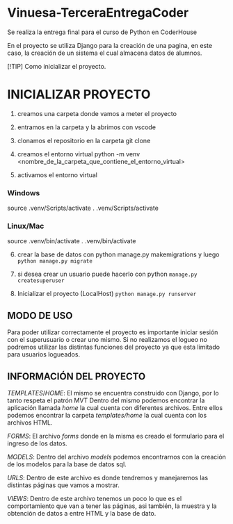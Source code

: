 # Vinuesa-TerceraEntregaCoder
Se realiza la entrega final para el curso de Python en CoderHouse

En el proyecto se utiliza Django para la creación de una pagina, en este caso, la creación de un sistema el cual almacena datos de alumnos.

[!TIP]
Como inicializar el proyecto.

# INICIALIZAR PROYECTO

1. creamos una carpeta donde vamos a meter el proyecto

2. entramos en la carpeta y la abrimos con vscode

3. clonamos el repositorio en la carpeta git clone <url repositorio>

4. creamos el entorno virtual python -m venv <nombre_de_la_carpeta_que_contiene_el_entorno_virtual>

5. activamos el entorno virtual

### Windows
source .venv/Scripts/activate
. .venv/Scripts/activate

### Linux/Mac
source .venv/bin/activate
. .venv/bin/activate

6. crear la base de datos con python manage.py makemigrations y luego `python manage.py migrate`

7. si desea crear un usuario puede hacerlo con python `manage.py createsuperuser`

8. Inicializar el proyecto (LocalHost) `python manage.py runserver`

## MODO DE USO

Para poder utilizar correctamente el proyecto es importante iniciar sesión con el superusuario o crear uno mismo. Si no realizamos el logueo no podremos utilizar las distintas funciones del proyecto ya que esta limitado para usuarios logueados.

## INFORMACIÓN DEL PROYECTO
$TEMPLATES/HOME$: El mismo se encuentra construido con Django, por lo tanto respeta el patrón MVT
Dentro del mismo podemos encontrar la aplicación llamada *home* la cual cuenta con diferentes archivos. Entre ellos podemos encontrar la carpeta *templates/home* la cual cuenta con los archivos HTML.

$FORMS$:  El archivo *forms* donde en la misma es creado el formulario para el ingreso de los datos.

$MODELS$: Dentro del archivo *models* podemos encontrarnos con la creación de los modelos para la base de datos sql.

$URLS$: Dentro de este archivo es donde tendremos y manejaremos las distintas páginas que vamos a mostrar.

$VIEWS$: Dentro de este archivo tenemos un poco lo que es el comportamiento que van a tener las páginas, asi también, la muestra y la obtención de datos a entre HTML y la base de dato.


